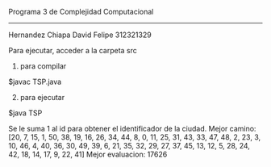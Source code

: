 Programa 3 de Complejidad Computacional

--------------------------------------

Hernandez Chiapa David Felipe
312321329

Para ejecutar, acceder a la carpeta src

1) para compilar

$javac TSP.java

2) para ejecutar

$java TSP

Se le suma 1 al id para obtener el identificador de la ciudad.
Mejor camino: [20, 7, 15, 1, 50, 38, 19, 16, 26, 34, 44, 8, 0, 11, 25, 31, 43, 33, 47, 48, 2, 23, 3, 10, 46, 4, 40, 36, 30, 49, 39, 6, 21, 35, 32, 29, 27, 37, 45, 13, 12, 5, 28, 24, 42, 18, 14, 17, 9, 22, 41]
Mejor evaluacion: 17626
